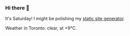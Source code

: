 ### Hi there :wave:

It's Saturday! I might be polishing my [static site generator](https://github.com/bewuethr/pandoc-bash-blog).

Weather in Toronto: clear, at +9°C.
